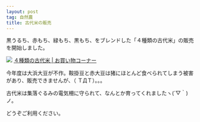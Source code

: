 ```yaml
---
layout: post
tag: 自然農
title: 古代米の販売
---
```

黒うるち、赤もち、緑もち、黒もち、をブレンドした「４種類の古代米」の販売を開始しました。

[![](https://c2.staticflickr.com/8/7745/17575003949_b2268a6cca.jpg)](http://kobapan.com/hanbai/kodaimai.html)
[４種類の古代米 | お買い物コーナー](http://kobapan.com/hanbai/kodaimai.html)

今年度は大浜大豆が不作。鞍掛豆と赤大豆は猪にほとんど食べられてしまう被害があり、販売できませんが、（ ＴДＴ）。。。

古代米は集落ぐるみの電気柵に守られて、なんとか育ってくれましたヽ(´▽｀)ノ。

どうぞご利用ください。
